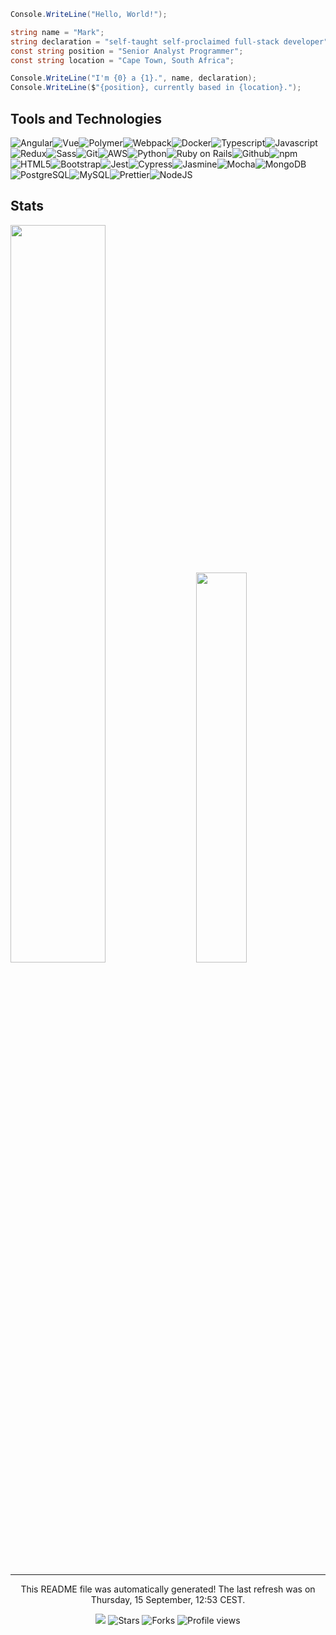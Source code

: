 ``` csharp
Console.WriteLine("Hello, World!");

string name = "Mark";
string declaration = "self-taught self-proclaimed full-stack developer";
const string position = "Senior Analyst Programmer";
const string location = "Cape Town, South Africa";

Console.WriteLine("I'm {0} a {1}.", name, declaration);
Console.WriteLine($"{position}, currently based in {location}.");
```

<h2>Tools and Technologies</h2>
<p><img alt="Angular" src="https://img.shields.io/badge/-Angular-46a2f1?style=flat-square&logo=angular&logoColor=white" /><img alt="Vue" src="https://img.shields.io/badge/-Vue-46a2f1?style=flat-square&logo=vue.js&logoColor=white" /><img alt="Polymer" src="https://img.shields.io/badge/-Polymer-4497e9?style=flat-square&logo=polymer-project&logoColor=white" /><img alt="Webpack" src="https://img.shields.io/badge/-Webpack-438de0?style=flat-square&logo=webpack&logoColor=white" /><img alt="Docker" src="https://img.shields.io/badge/-Docker-4182d8?style=flat-square&logo=docker&logoColor=white" /><img alt="Typescript" src="https://img.shields.io/badge/-Typescript-3f77cf?style=flat-square&logo=typescript&logoColor=white" /><img alt="Javascript" src="https://img.shields.io/badge/-Javascript-3e6cc7?style=flat-square&logo=javascript&logoColor=white" /><img alt="Redux" src="https://img.shields.io/badge/-Redux-3c62be?style=flat-square&logo=redux&logoColor=white" /><img alt="Sass" src="https://img.shields.io/badge/-Sass-3a57b6?style=flat-square&logo=sass&logoColor=white" /><img alt="Git" src="https://img.shields.io/badge/-Git-394cad?style=flat-square&logo=git&logoColor=white" /><img alt="AWS" src="https://img.shields.io/badge/-AWS-3742a5?style=flat-square&logo=amazon-aws&logoColor=white" /><img alt="Python" src="https://img.shields.io/badge/-Python-35379c?style=flat-square&logo=python&logoColor=white" /><img alt="Ruby on Rails" src="https://img.shields.io/badge/-Ruby on Rails-342c94?style=flat-square&logo=ruby-on-rails&logoColor=white" /><img alt="Github" src="https://img.shields.io/badge/-Github-32218b?style=flat-square&logo=github&logoColor=white" /><img alt="npm" src="https://img.shields.io/badge/-npm-381b84?style=flat-square&logo=npm&logoColor=white" /><img alt="HTML5" src="https://img.shields.io/badge/-HTML5-46197d?style=flat-square&logo=html5&logoColor=white" /><img alt="Bootstrap" src="https://img.shields.io/badge/-Bootstrap-531676?style=flat-square&logo=bootstrap&logoColor=white" /><img alt="Jest" src="https://img.shields.io/badge/-Jest-61146f?style=flat-square&logo=jest&logoColor=white" /><img alt="Cypress" src="https://img.shields.io/badge/-Cypress-6f1268?style=flat-square&logo=cypress&logoColor=white" /><img alt="Jasmine" src="https://img.shields.io/badge/-Jasmine-7d1061?style=flat-square&logo=jasmine&logoColor=white" /><img alt="Mocha" src="https://img.shields.io/badge/-Mocha-8a0d5a?style=flat-square&logo=mocha&logoColor=white" /><img alt="MongoDB" src="https://img.shields.io/badge/-MongoDB-980b53?style=flat-square&logo=mongodb&logoColor=white" /><img alt="PostgreSQL" src="https://img.shields.io/badge/-PostgreSQL-a6094d?style=flat-square&logo=postgresql&logoColor=white" /><img alt="MySQL" src="https://img.shields.io/badge/-MySQL-b40746?style=flat-square&logo=mysql&logoColor=white" /><img alt="Prettier" src="https://img.shields.io/badge/-Prettier-c1043f?style=flat-square&logo=prettier&logoColor=white" /><img alt="NodeJS" src="https://img.shields.io/badge/-NodeJS-cf0238?style=flat-square&logo=Node.js&logoColor=white" /></p>
<h2>Stats<div class='container'></h2>
<img style="height: auto; width: 55%;" class="img" src="https://github-readme-stats.vercel.app/api?username=saltyseaslug&show_icons=true&theme=dracula&count_private=true&hide_title=true" />
&nbsp;
&nbsp;
<img style="height: auto; width: 40%;" class="img" src="https://github-readme-stats.vercel.app/api/top-langs/?username=saltyseaslug&theme=dracula&langs_count=8&layout=compact$hide_title=true" /></div>
</div>
<hr>
<p align="center">This README file was automatically generated! The last refresh was on Thursday, 15 September, 12:53 CEST.<br/></p>
<p align="center"><img src="https://github.com/saltyseaslug/saltyseaslug/actions/workflows/build.yml/badge.svg"/> <img alt="Stars" src="https://img.shields.io/github/stars/saltyseaslug/saltyseaslug?style=flat-square&labelColor=343b41"/> <img alt="Forks" src="https://img.shields.io/github/forks/saltyseaslug/saltyseaslug?style=flat-square&labelColor=343b41"/> <img src="https://gpvc.arturio.dev/saltyseaslug" alt="Profile views"/></p>